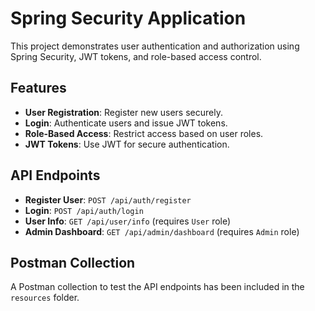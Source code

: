 # Spring Security Application

This project demonstrates user authentication and authorization using Spring Security, JWT tokens, and role-based access control.

## Features

- **User Registration**: Register new users securely.
- **Login**: Authenticate users and issue JWT tokens.
- **Role-Based Access**: Restrict access based on user roles.
- **JWT Tokens**: Use JWT for secure authentication.

## API Endpoints

- **Register User**: `POST /api/auth/register`
- **Login**: `POST /api/auth/login`
- **User Info**: `GET /api/user/info` (requires `User` role)
- **Admin Dashboard**: `GET /api/admin/dashboard` (requires `Admin` role)

## Postman Collection

A Postman collection to test the API endpoints has been included in the `resources` folder.
